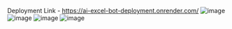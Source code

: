 Deployment Link - https://ai-excel-bot-deployment.onrender.com/
![image](https://github.com/user-attachments/assets/5bec1f91-79e7-4ead-bec9-716584c0917b)
![image](https://github.com/user-attachments/assets/8b620856-f414-421d-b9ac-ad5e1280ae07)
![image](https://github.com/user-attachments/assets/74ae4195-8a68-4e91-95c1-5619446f26f3)
![image](https://github.com/user-attachments/assets/aa4acee9-235a-4ba9-b66e-b5c7ff7ba3d0)
